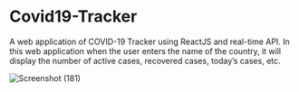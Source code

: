 # Covid19-Tracker
 A web application of COVID-19 Tracker using ReactJS and real-time API. In this web application when the user enters the name of the country, it will display the number of active cases, recovered cases, today’s cases, etc.

![Screenshot (181)](https://github.com/aditibanerji/Covid19-Tracker/assets/100026160/cccc0ad6-4c0e-4e3a-83b0-7a82ace31c92)
